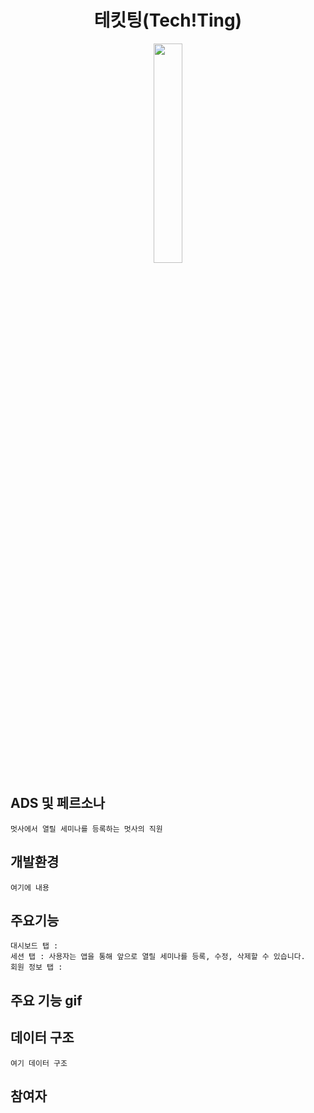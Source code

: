<h1 align="middle">테킷팅(Tech!Ting)</h1>
 <p align="middle"><img src="https://user-images.githubusercontent.com/114331071/209800942-616496f5-b675-4a98-8fd2-4df86958fd5e.png" width=30%></p>


## ADS 및 페르소나
```
멋사에서 열릴 세미나를 등록하는 멋사의 직원
```

## 개발환경
```
여기에 내용
```

## 주요기능
```
대시보드 탭 : 
세션 탭 : 사용자는 앱을 통해 앞으로 열릴 세미나를 등록, 수정, 삭제할 수 있습니다.
회원 정보 탭 : 
```

## 주요 기능 gif


## 데이터 구조 
```
여기 데이터 구조
```


## 참여자
